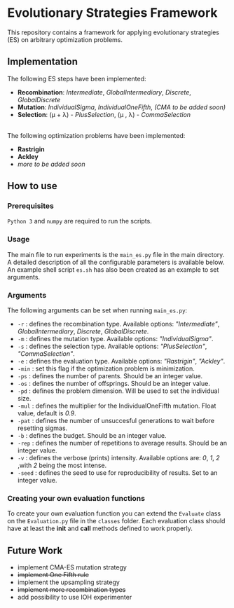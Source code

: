 # Evolutionary Strategies Framework

This repository contains a framework for applying evolutionary strategies (ES) on arbitrary optimization problems.

## Implementation

The following ES steps have been implemented:
 - **Recombination**: *Intermediate*, *GlobalIntermediary*, *Discrete*, *GlobalDiscrete*
 - **Mutation**: *IndividualSigma*, *IndividualOneFifth*, *(CMA to be added soon)*
 - **Selection**: (μ + λ) - *PlusSelection*, (μ , λ) - *CommaSelection*
<br/><br/>

The following optimization problems have been implemented:
 - **Rastrigin**
 - **Ackley**
 - *more to be added soon*


## How to use

### Prerequisites

`Python 3` and `numpy` are required to run the scripts. 

### Usage

The main file to run experiments is the `main_es.py` file in the main directory. A detailed description of all the configurable parameters is available below. An example shell script `es.sh` has also been created as an example to set arguments.

### Arguments

The following arguments can be set when running `main_es.py`:

- `-r` : defines the recombination type. Available options: *"Intermediate"*, *GlobalIntermediary*, *Discrete*, *GlobalDiscrete*.
- `-m` : defines the mutation type. Available options: *"IndividualSigma"*.
- `-s` : defines the selection type. Available options: *"PlusSelection"*, *"CommaSelection"*.
- `-e` : defines the evaluation type. Available options: *"Rastrigin"*, *"Ackley"*.
- `-min` : set this flag if the optimization problem is minimization.
- `-ps` : defines the number of parents. Should be an integer value.
- `-os` : defines the number of offsprings. Should be an integer value.
- `-pd` : defines the problem dimension. Will be used to set the individual size.
- `-mul` : defines the multiplier for the IndividualOneFifth mutation. Float value, default is *0.9*.
- `-pat` : defines the number of unsuccesful generations to wait before resetting sigmas.
- `-b` : defines the budget. Should be an integer value.
- `-rep` : defines the number of repetitions to average results. Should be an integer value.
- `-v` : defines the verbose (prints) intensity. Available options are: *0*, *1*, *2* ,with *2* being the most intense. 
- `-seed` : defines the seed to use for reproducibility of results. Set to an integer value.


### Creating your own evaluation functions 

To create your own evaluation function you can extend the `Evaluate` class on the `Evaluation.py` file in the `classes` folder. Each evaluation class should have at least the __init__ and __call__ methods defined to work properly.

## Future Work

- implement CMA-ES mutation strategy
- ~~implement One Fifth rule~~
- implement the upsampling strategy
- ~~implement more recombination types~~
- add possibility to use IOH experimenter
